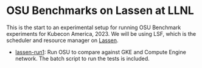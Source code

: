 # OSU Benchmarks on Lassen at LLNL

This is the start to an experimental setup for running OSU Benchmark experiments for Kubecon America, 2023.
We will be using LSF, which is the scheduler and resource manager on [Lassen](https://hpc.llnl.gov/hardware/compute-platforms/lassen).

 - [lassen-run1](lassen-run1): Run OSU to compare against GKE and Compute Engine network. The batch script to run the tests is included.
